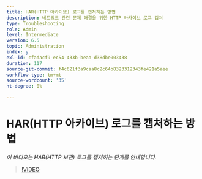 ```yaml
---
title: HAR(HTTP 아카이브) 로그를 캡처하는 방법
description: 네트워크 관련 문제 해결을 위한 HTTP 아카이브 로그 캡처
type: Troubleshooting
role: Admin
level: Intermediate
version: 6.5
topic: Administration
index: y
exl-id: cfadacf9-ec54-433b-beaa-d38dbe003438
duration: 117
source-git-commit: f4c621f3a9caa8c2c64b8323312343fe421a5aee
workflow-type: tm+mt
source-wordcount: '35'
ht-degree: 0%

---
```


# HAR(HTTP 아카이브) 로그를 캡처하는 방법

*이 비디오는 HAR(HTTP 보관) 로그를 캡처하는 단계를 안내합니다.*

>[!VIDEO](https://video.tv.adobe.com/v/335488?quality=12&learn=on)
